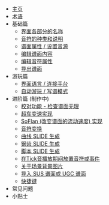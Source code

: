 * [主页](/ "Margrete-zh")
* [术语](docs/terminologies)
* 基础篇
  * [界面各部分的名称](docs/basic/basic-screen-desc)
  * [音符的种类和说明](docs/basic/basic-chart-regulation)
  * [谱面属性 / 设置音源](docs/basic/basic-chart-property)
  * [编辑谱面内容](docs/basic/basic-edit-chart)
  * [编辑音符属性](docs/basic/basic-change-note-attr)
  * [导出谱面](docs/basic/basic-export)
* 游玩篇
  * [界面语言 / 连接手台](docs/playing/playing-config)
  * [自动游玩 / 写谱模式](docs/playing/playing-autoplay)
* 进阶篇 (制作中)
  * [校对功能 - 检查谱面无理](advanced-proofread)
  * [超车变速实现](advanced-oikoshi)
  * [SoFlan (改变谱面的流动速度) 实现](advanced-softlanding)
  * [音符变换](advanced-transform)
  * [曲线 SLIDE 生成](advanced-insert-curved-slide)
  * [锯齿 SLIDE 生成](advanced-insert-zigzag-slide)
  * [脚本 SLIDE 生成](advanced-script-slide)
  * [在Tick音播放期间放置音符或事件](advanced-start-with-clicking)
  * [关于场景背景图片](advanced-fieldbg)
  * [导入 SUS 谱面或 UGC 谱面](advanced-import)
  * [快捷键](advanced-shortcut-keys)
* 常见问题
* 小贴士
